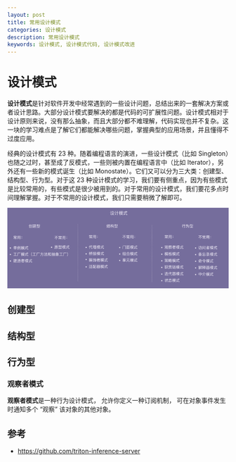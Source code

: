 ```yaml
---
layout: post
title: 常用设计模式
categories: 设计模式
description: 常用设计模式
keywords: 设计模式, 设计模式代码, 设计模式改进
---
```


# 设计模式
**设计模式**是针对软件开发中经常遇到的一些设计问题，总结出来的一套解决方案或者设计思路。大部分设计模式要解决的都是代码的可扩展性问题。设计模式相对于设计原则来说，没有那么抽象，而且大部分都不难理解，代码实现也并不复杂。这一块的学习难点是了解它们都能解决哪些问题，掌握典型的应用场景，并且懂得不过度应用。

经典的设计模式有 23 种。随着编程语言的演进，一些设计模式（比如 Singleton）也随之过时，甚至成了反模式，一些则被内置在编程语言中（比如 Iterator），另外还有一些新的模式诞生（比如 Monostate）。它们又可以分为三大类：创建型、结构型、行为型。对于这 23 种设计模式的学习，我们要有侧重点，因为有些模式是比较常用的，有些模式是很少被用到的。对于常用的设计模式，我们要花多点时间理解掌握。对于不常用的设计模式，我们只需要稍微了解即可。  

![design_patterns_0001](/images/posts/design_patterns/design_patterns_0001.png)

## 创建型





## 结构型



## 行为型

### 观察者模式

**观察者模式**是一种行为设计模式， 允许你定义一种订阅机制， 可在对象事件发生时通知多个 “观察” 该对象的其他对象。


## 参考

- https://github.com/triton-inference-server